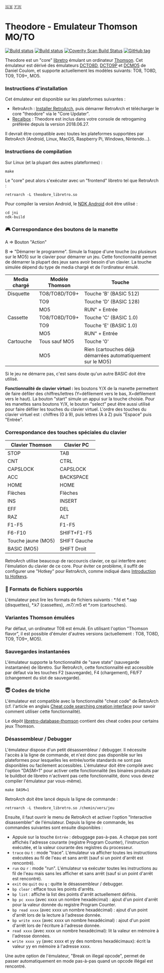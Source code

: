 [:gb:](https://github.com/Zlika/theodore/blob/master/README.md)
[:fr:](https://github.com/Zlika/theodore/blob/master/README-FR.md)

Theodore - Emulateur Thomson MO/TO
=====================================

[![Build status](https://travis-ci.org/Zlika/theodore.svg?branch=master)](https://travis-ci.org/Zlika/theodore)
[![Build status](https://ci.appveyor.com/api/projects/status/7lo7cohkpmn50ogk?svg=true)](https://ci.appveyor.com/project/Zlika/theodore)
[![Coverity Scan Build Status](https://scan.coverity.com/projects/15677/badge.svg)](https://scan.coverity.com/projects/zlika-theodore)
[![GitHub tag](https://img.shields.io/github/tag/Zlika/theodore.svg)](https://github.com/Zlika/theodore/releases)

Theodore est un "core" [libretro](https://github.com/libretro) émulant un ordinateur [Thomson](https://fr.wikipedia.org/wiki/Gamme_MOTO). Cet émulateur est dérivé des émulateurs [DCTO8D](http://dcto8.free.fr/), [DCTO9P](http://dcto9p.free.fr/) et [DCMO5](http://dcmo5.free.fr/) de Daniel Coulom, et supporte actuellement les modèles suivants: TO8, TO8D, TO9, TO9+, MO5.

### Instructions d'installation

Cet émulateur est disponible sur les plateformes suivantes :
* RetroArch : [Installer RetroArch](http://www.retroarch.com/?page=platforms), puis démarrer RetroArch et télécharger le core "theodore" via le "Core Updater".
* [Recalbox](https://www.recalbox.com/) : Theodore est inclus dans votre console de retrogaming préférée depuis la version 2018.06.27.

Il devrait être compatible avec toutes les plateformes supportées par RetroArch (Android, Linux, MacOS, Raspberry Pi, Windows, Nintendo...).

### Instructions de compilation

Sur Linux (et la plupart des autres plateformes) :
```
make
```
Le "core" peut alors s'exécuter avec un "frontend" libretro tel que RetroArch :
```
retroarch -L theodore_libretro.so
```

Pour compiler la version Android, le [NDK Android](https://developer.android.com/ndk/downloads/) doit être utilisé :
```
cd jni
ndk-build
```

### :video_game: Correspondance des boutons de la manette

A => Bouton "Action"

B => "Démarrer le programme". Simule la frappe d'une touche (ou plusieurs sur le MO5) sur le clavier pour démarrer un jeu. Cette fonctionnalité permet de démarrer la plupart des jeux sans avoir besoin d'un clavier. La touche simulée dépend du type de media chargé et de l'ordinateur émulé.

| Media chargé | Modèle Thomson   | Touche                 |
| ------------ | ---------------- | ---------------------- |
| Disquette    | TO8/TO8D/TO9+    | Touche 'B' (BASIC 512) |
|              | TO9              | Touche 'D' (BASIC 128) |
|              | MO5              | RUN" + Entrée          |
| Cassette     | TO8/TO8D/TO9+    | Touche 'C' (BASIC 1.0) |
|              | TO9              | Touche 'E' (BASIC 1.0) |
|              | MO5              | RUN" + Entrée          |
| Cartouche    | Tous sauf MO5    | Touche '0'             |
|              | MO5              | Rien (cartouches déjà démarrées automatiquement sur le MO5) |

Si le jeu ne démarre pas, c'est sans doute qu'un autre BASIC doit être utilisé. 

**Fonctionnalité de clavier virtuel :** les boutons Y/X de la manette permettent de faire défiler des chiffres/lettres (Y=défilement vers le bas, X=défilement vers le haut). La bouton "start" simule un appui sur la touche choisie. Pour les manettes sans boutons Y/X, le bouton "select" peut être aussi utilisé pour faire défiler les touches du clavier virtuel.
L'ordre des touches du clavier virtuel est : chiffres (0 à 9), puis lettres (A à Z) puis "Espace" puis "Entrée".

### Correspondance des touches spéciales du clavier

| Clavier Thomson | Clavier PC |
| ------------- | ------------- |
| STOP  | TAB  |
| CNT  | CTRL  |
| CAPSLOCK  | CAPSLOCK  |
| ACC  | BACKSPACE  |
| HOME  | HOME  |
| Flèches  | Flèches  |
| INS  | INSERT  |
| EFF  | DEL  |
| RAZ  | ALT  |
| F1-F5  | F1-F5  |
| F6-F10  | SHIFT+F1-F5  |
| Touche jaune (MO5) | SHIFT Gauche |
| BASIC (MO5) | SHIFT Droit |

RetroArch utilise beaucoup de raccourcis clavier, ce qui interfère avec l'émulation du clavier de ce core. Pour éviter ce problème, il suffit de configurer une "Hotkey" pour RetroArch, comme indiqué dans [Introduction to Hotkeys](https://docs.libretro.com/guides/retroarch-keyboard-controls/#introduction-to-hotkeys).

### :floppy_disk: Formats de fichiers supportés

L'émulateur peut lire les formats de fichiers suivants : *.fd et *.sap (disquettes), *.k7 (cassettes), *.m7/*.m5 et *.rom (cartouches).

### Variantes Thomson émulées

Par défaut, un ordinateur T08 est émulé. En utilisant l'option "Thomson flavor", il est possible d'émuler d'autres versions (actuellement : TO8, TO8D, TO9, TO9+, MO5).

### Sauvegardes instantanées

L'émulateur supporte la fonctionnalité de "save state" (sauvegarde instantanée) de libretro. Sur RetroArch, cette fonctionnalité est accessible par défaut via les touches F2 (sauvegarde), F4 (chargement), F6/F7 (changement du slot de sauvegarde).

### :innocent: Codes de triche

L'émulateur est compatible avec la fonctionnalité "cheat code" de RetroArch (cf. l'article en anglais [Cheat code searching creation interface](https://www.libretro.com/index.php/upcoming-retroarch-1-7-4-cheat-code-searchingcreation-interface-with-rumble-features/) pour savoir comment utiliser cette fonctionnalité).

Le dépôt [libretro-database-thomson](https://github.com/Zlika/libretro-database-thomson) contient des cheat codes pour certains jeux Thomson.

### Désassembleur / Debugger

L'émulateur dispose d'un petit désassembleur / debugger. Il nécessite l'accès à la ligne de commande, et n'est donc pas disponible sur les plateformes pour lesquelles les entrée/sortie standards ne sont pas disponibles ou facilement accessibles.
L'émulateur doit être compilé avec l'option "DASM=1" pour activer cette fonctionnalité (les binaires produits par le buildbot de libretro n'activent pas cette fonctionnalité, donc vous devez compiler l'émulateur par vous-même).
```
make DASM=1
```
RetroArch doit être lancé depuis la ligne de commande :
```
retroarch -L theodore_libretro.so /chemin/vers/jeu
```
Ensuite, il faut ouvrir le menu de RetroArch et activer l'option "Interactive disassembler" de l'émulateur.
Depuis la ligne de commande, les commandes suivantes sont ensuite disponibles :
* Appuie sur la touche `Entrée` : debuggage pas-à-pas. A chaque pas sont affichés l'adresse courante (registre Program Counter), l'instruction exécutée, et la valeur courante des registres du processeur.
* `trace` ou `t` : mode "trace". L'émulateur va afficher toutes les instructions exécutées au fil de l'eau et sans arrêt (sauf si un point d'arrêt est rencontré).
* `run` ou `r` : mode "run". L'émulateur va exécuter toutes les instructions au fil de l'eau mais sans les afficher et sans arrêt (sauf si un point d'arrêt est rencontré).
* `exit` ou `quit` ou `q` : quitte le désassembleur / debugger.
* `bp clear` : efface tous les points d'arrêts.
* `bp list` : affiche la list des points d'arrêt actuellement définis.
* `bp pc xxxx` (avec xxxx un nombre hexadécimal) : ajout d'un point d'arrêt pour la valeur donnée du registre Program Counter.
* `bp read xxxx` (avec xxxx un nombre hexadécimal) : ajout d'un point d'arrêt lors de la lecture à l'adresse donnée.
* `bp write xxxx` (avec xxxx un nombre hexadécimal) : ajout d'un point d'arrêt lors de l'écriture à l'adresse donnée.
* `read xxxx` (avec xxxx un nombre hexadécimal): lit la valeur en mémoire à l'adresse données.
* `write xxxx yy` (avec xxxx et yy des nombres hexadécimaux): écrit la valeur yy en mémoire à l'adresse xxxx.

Une autre option de l'émulateur, "Break on illegal opcode", permet de passer automatiquement en mode pas-à-pas quand un opcode illégal est rencontré.